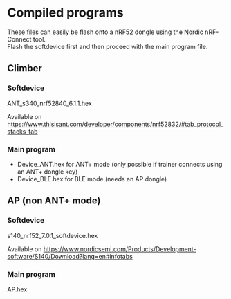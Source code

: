 
# Compiled programs

These files can easily be flash onto a nRF52 dongle using the Nordic nRF-Connect tool.  
Flash the softdevice first and then proceed with the main program file.  

## Climber

### Softdevice

ANT_s340_nrf52840_6.1.1.hex

Available on https://www.thisisant.com/developer/components/nrf52832/#tab_protocol_stacks_tab

### Main program

- Device_ANT.hex for ANT+ mode (only possible if trainer connects using an ANT+ dongle key)
- Device_BLE.hex for BLE mode (needs an AP dongle)

## AP (non ANT+ mode)

### Softdevice

s140_nrf52_7.0.1_softdevice.hex

Available on https://www.nordicsemi.com/Products/Development-software/S140/Download?lang=en#infotabs

### Main program

AP.hex
